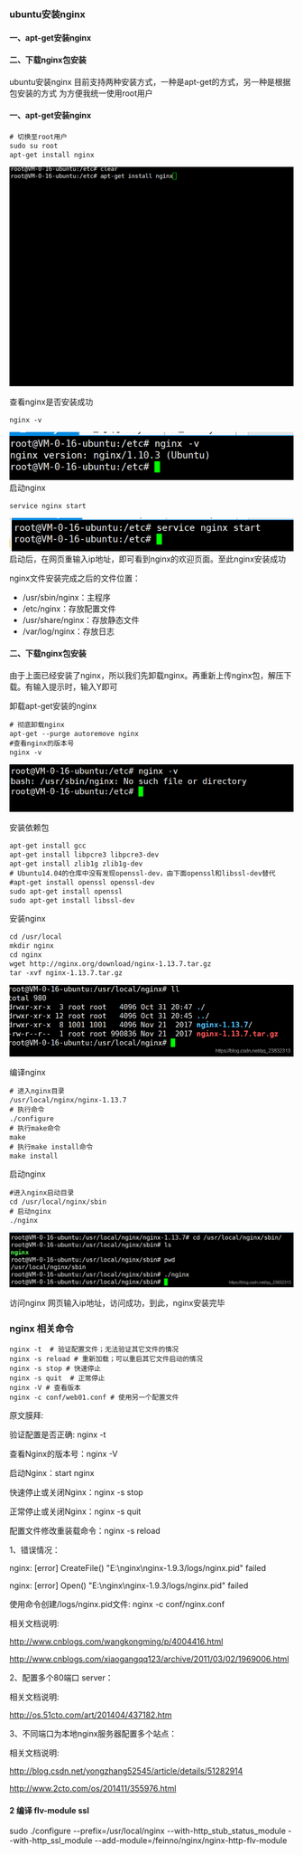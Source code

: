 ### ubuntu安装nginx
#### 一、apt-get安装nginx
#### 二、下载nginx包安装

ubuntu安装nginx
目前支持两种安装方式，一种是apt-get的方式，另一种是根据包安装的方式
为方便我统一使用root用户

#### 一、apt-get安装nginx
```
# 切换至root用户
sudo su root
apt-get install nginx
```
![apt-get](./pic/apt-get.gif)

查看nginx是否安装成功
```
nginx -v
```
![version](./pic/2.png)
启动nginx
```
service nginx start
```

![start](./pic/startNginx.png)
启动后，在网页重输入ip地址，即可看到nginx的欢迎页面。至此nginx安装成功


nginx文件安装完成之后的文件位置：

- /usr/sbin/nginx：主程序
- /etc/nginx：存放配置文件
- /usr/share/nginx：存放静态文件
- /var/log/nginx：存放日志


#### 二、下载nginx包安装
由于上面已经安装了nginx，所以我们先卸载nginx。再重新上传nginx包，解压下载。有输入提示时，输入Y即可

卸载apt-get安装的nginx

```
# 彻底卸载nginx
apt-get --purge autoremove nginx
#查看nginx的版本号
nginx -v
```
![autoremove](./pic/autoremove.png)

安装依赖包
```
apt-get install gcc
apt-get install libpcre3 libpcre3-dev
apt-get install zlib1g zlib1g-dev
# Ubuntu14.04的仓库中没有发现openssl-dev，由下面openssl和libssl-dev替代
#apt-get install openssl openssl-dev
sudo apt-get install openssl 
sudo apt-get install libssl-dev
```

安装nginx

```
cd /usr/local
mkdir nginx
cd nginx
wget http://nginx.org/download/nginx-1.13.7.tar.gz
tar -xvf nginx-1.13.7.tar.gz 
```
![downlaod](./pic/download.png)


编译nginx

```
# 进入nginx目录
/usr/local/nginx/nginx-1.13.7
# 执行命令
./configure
# 执行make命令
make
# 执行make install命令
make install
```

启动nginx

```
#进入nginx启动目录
cd /usr/local/nginx/sbin
# 启动nginx
./nginx
```

![st](./pic/st.png)

访问nginx
网页输入ip地址，访问成功，到此，nginx安装完毕


### nginx 相关命令

```
nginx -t  # 验证配置文件；无法验证其它文件的情况
nginx -s reload # 重新加载；可以重启其它文件启动的情况
nginx -s stop # 快速停止
nginx -s quit  # 正常停止
nginx -V # 查看版本
nginx -c conf/web01.conf # 使用另一个配置文件
```

原文膜拜:

验证配置是否正确: nginx -t

查看Nginx的版本号：nginx -V

启动Nginx：start nginx

快速停止或关闭Nginx：nginx -s stop

正常停止或关闭Nginx：nginx -s quit

配置文件修改重装载命令：nginx -s reload

1、错误情况：

nginx: [error] CreateFile() "E:\nginx\nginx-1.9.3/logs/nginx.pid" failed

nginx: [error] Open() "E:\nginx\nginx-1.9.3/logs/nginx.pid" failed

 

使用命令创建/logs/nginx.pid文件: nginx -c conf/nginx.conf

 

相关文档说明:


http://www.cnblogs.com/wangkongming/p/4004416.html


http://www.cnblogs.com/xiaogangqq123/archive/2011/03/02/1969006.html

 

2、配置多个80端口 server：

 

相关文档说明:

http://os.51cto.com/art/201404/437182.htm


3、不同端口为本地nginx服务器配置多个站点：

相关文档说明:

http://blog.csdn.net/yongzhang52545/article/details/51282914

http://www.2cto.com/os/201411/355976.html


#### 2 编译 flv-module ssl
sudo ./configure --prefix=/usr/local/nginx --with-http_stub_status_module --with-http_ssl_module --add-module=/feinno/nginx/nginx-http-flv-module